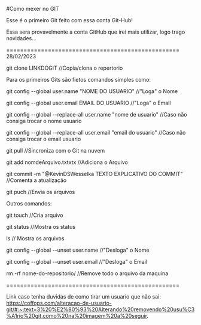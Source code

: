 #Como mexer no GIT

Esse é o primeiro Git feito com essa conta Git-Hub!

Essa sera provavelmente a conta GitHub que irei mais utilizar, logo trago novidades...

================================================== 28/02/2023

git clone LINKDOGIT //Copia/clona o repertorio

Para os primeiros Gits são fietos comandos simples como:

git config --global user.name "NOME DO USUARIO" //"Loga" o Nome

git config --global user.email EMAIL DO USUARIO //"Loga" o Email

git config --global --replace-all user.name "nome de usuario" //Caso não consiga trocar o nome usuario

git config --global --replace-all user.email "email do usuario" //Caso não consiga trocar o email usuario

git pull //Sincroniza com o Git na nuvem

git add nomdeArquivo.txtxtx //Adiciona o Arquivo

git commit -m "@KevinDSWesselka TEXTO EXPLICATIVO DO COMMIT" //Comenta a atualização

git puch //Envia os arquivos

Outros comandos:

git touch //Cria arquivo

git status //Mostra os status

ls // Mostra os arquivos

git config --global --unset user.name //"Desloga" o Nome

git config --global --unset user.email //"Desloga" o Email

rm -rf nome-do-repositorio/ //Remove todo o arquivo da maquina

==================================================

Link caso tenha duvidas de como tirar um usuario que não sai: https://coffops.com/alteracao-de-usuario-git/#:~:text=3%20%E2%80%93%20Alterando%20removendo%20usu%C3%A1rio%20git,como%20na%20imagem%20a%20seguir.
